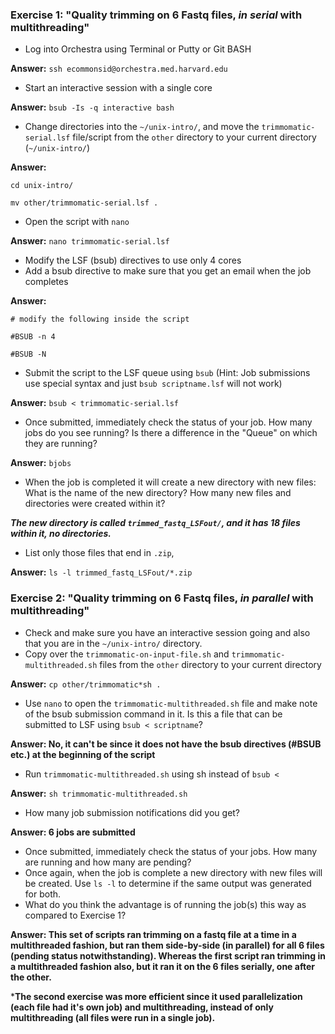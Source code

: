 
### Exercise 1: "Quality trimming on 6 Fastq files, *in serial* with multithreading"
* Log into Orchestra using Terminal or Putty or Git BASH

**Answer:** `ssh ecommonsid@orchestra.med.harvard.edu`

* Start an interactive session with a single core
 
**Answer:** `bsub -Is -q interactive bash`

* Change directories into the `~/unix-intro/`, and move the `trimmomatic-serial.lsf` file/script from the `other` directory to your current directory (`~/unix-intro/`)
 
**Answer:**

`cd unix-intro/`

`mv other/trimmomatic-serial.lsf . `

* Open the script with `nano`
 
**Answer:** `nano trimmomatic-serial.lsf`

* Modify the LSF (bsub) directives to use only 4 cores
* Add a bsub directive to make sure that you get an email when the job completes

**Answer:**

`# modify the following inside the script`

`#BSUB -n 4`

`#BSUB -N`

* Submit the script to the LSF queue using `bsub` (Hint: Job submissions use special syntax and just `bsub scriptname.lsf` will not work)

**Answer:** `bsub < trimmomatic-serial.lsf`

* Once submitted, immediately check the status of your job. How many jobs do you see running? Is there a difference in the "Queue" on which they are running?

**Answer:** `bjobs`

* When the job is completed it will create a new directory with new files: What is the name of the new directory? How many new files and directories were created within it?

***The new directory is called `trimmed_fastq_LSFout/`, and it has 18 files within it, no directories.***

* List only those files that end in `.zip`, 

**Answer:** `ls -l trimmed_fastq_LSFout/*.zip`


### Exercise 2: "Quality trimming on 6 Fastq files, *in parallel* with multithreading"
* Check and make sure you have an interactive session going and also that you are in the `~/unix-intro/` directory.
* Copy over the `trimmomatic-on-input-file.sh` and `trimmomatic-multithreaded.sh` files from the `other` directory to your current directory

**Answer:** `cp other/trimmomatic*sh .`

* Use `nano` to open the `trimmomatic-multithreaded.sh` file and make note of the bsub submission command in it. Is this a file that can be submitted to LSF using `bsub < scriptname`?

**Answer: No, it can't be since it does not have the bsub directives (#BSUB etc.) at the beginning of the script**

* Run `trimmomatic-multithreaded.sh` using sh instead of `bsub <`

**Answer:** `sh trimmomatic-multithreaded.sh`

* How many job submission notifications did you get?

**Answer: 6 jobs are submitted**

* Once submitted, immediately check the status of your jobs. How many are running and how many are pending?
* Once again, when the job is complete a new directory with new files will be created. Use `ls -l` to determine if the same output was generated for both.
* What do you think the advantage is of running the job(s) this way as compared to Exercise 1?

**Answer: This set of scripts ran trimming on a fastq file at a time in a multithreaded fashion, but ran them side-by-side (in parallel) for all 6 files (pending status notwithstanding). Whereas the first script ran trimming in a multithreaded fashion also, but it ran it on the 6 files serially, one after the other.**

***The second exercise was more efficient since it used parallelization (each file had it's own job) and multithreading, instead of only multithreading (all files were run in a single job).**
